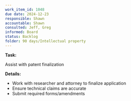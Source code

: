 ```yaml
---
work_item_id: 1048
due date: 2024-12-23
responsible: Shawn
accountable: Shawn
consulted: Jeff, Greg
informed: Board
status: Backlog
folder: 90 days/Intellectual property
---
```


**Task:**

Assist with patent finalization

**Details:**

- Work with researcher and attorney to finalize application
- Ensure technical claims are accurate
- Submit required forms/amendments
